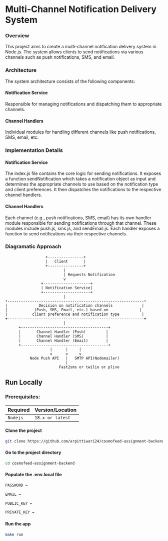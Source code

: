 # Multi-Channel Notification Delivery System


### Overview

This project aims to create a multi-channel notification delivery system in Node.js. The system allows clients to send notifications via various channels such as push notifications, SMS, and email.

### Architecture
The system architecture consists of the following components:

#### Notification Service
 Responsible for managing notifications and dispatching them to appropriate channels.

#### Channel Handlers
 Individual modules for handling different channels like push notifications, SMS, email, etc.

### Implementation Details

#### Notification Service
The index.js file contains the core logic for sending notifications. It exposes a function sendNotification which takes a notification object as input and determines the appropriate channels to use based on the notification type and client preferences. It then dispatches the notifications to the respective channel handlers.

#### Channel Handlers
Each channel (e.g., push notifications, SMS, email) has its own handler module responsible for sending notifications through that channel. These modules include push.js, sms.js, and sendEmail.js. Each handler exposes a function to send notifications via their respective channels.

### Diagramatic Approach

                      +----------------+
                      |   Client       |
                      +----------------+
                              |
                              | Requests Notification
                              v
                    +---------------------+
                    | Notification Service|
                    +---------------------+
                              |
    +-------------------------------------------------------------+
    |              Decision on notification channels             |
    |            (Push, SMS, Email, etc.) based on              |
    |           client preference and notification type          |
    +-------------------------------------------------------------+
                              |
          +---------------------------------------+
          |       Channel Handler (Push)         |
          |       Channel Handler (SMS)          |
          |       Channel Handler (Email)        |
          +---------------------------------------+
                        |      |     |
                        v      v     v
               Node Push API   |   SMTP API(Nodemailer)
                               |
                            Fast2sms or twilio or plivo



## Run Locally
### Prerequisites:
   
| Required | Version/Location   
| :-------- | :------- | 
| `Nodejs`      | `18.x or latest` |

#### Clone the project

```bash
git clone https://github.com/arpittiwari24/cosmofeed-assignment-backend.git
```

#### Go to the project directory

```bash
cd cosmofeed-assignment-backend
```

#### Populate the .env.local file

```bash
PASSWORD = 

EMAIL = 

PUBLIC_KEY = 

PRIVATE_KEY = 
```

#### Run the app 

```bash
make run 
```
